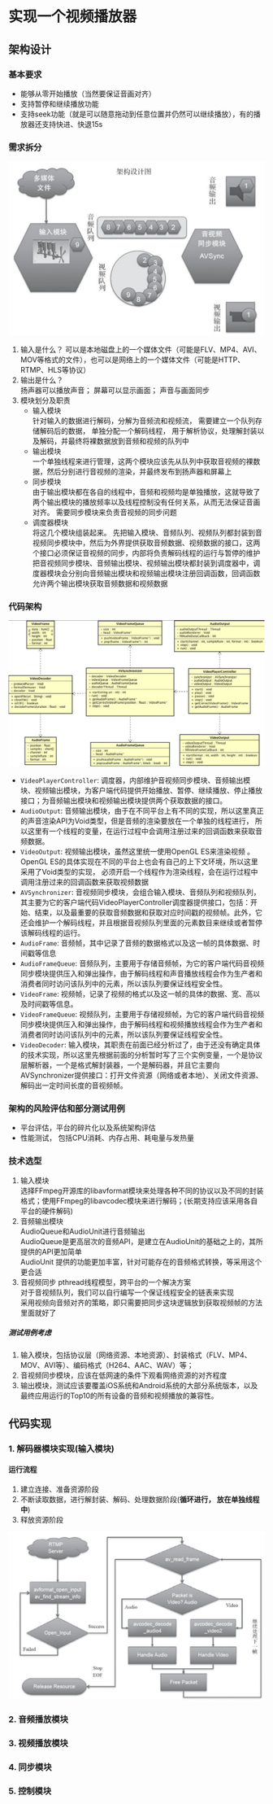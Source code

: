 
# 实现一个视频播放器  

## 架构设计  

### 基本要求 
* 能够从零开始播放（当然要保证音画对齐）
* 支持暂停和继续播放功能  
* 支持seek功能（就是可以随意拖动到任意位置并仍然可以继续播放），有的播放器还支持快进、快退15s  

### 需求拆分
![图 0](image/1693128833014-639080c8236ac701cf4ed050297abafb7e4f92016c5394469fc6f6173215167d.png)  

1. 输入是什么？ 
    可以是本地磁盘上的一个媒体文件（可能是FLV、MP4、AVI、MOV等格式的文件），也可以是网络上的一个媒体文件（可能是HTTP、RTMP、HLS等协议） 
2. 输出是什么？   
    扬声器可以播放声音； 屏幕可以显示画面； 声音与画面同步  
3. 模块划分及职责   
    * 输入模块  
        针对输入的数据进行解码，分解为音频流和视频流， 需要建立一个队列存储解码后的数据， 单独分配一个解码线程， 用于解析协议，处理解封装以及解码，并最终将裸数据放到音频和视频的队列中   
    * 输出模块  
        一个单独线程来进行管理，这两个模块应该先从队列中获取音视频的裸数据，然后分别进行音视频的渲染，并最终发布到扬声器和屏幕上   
    * 同步模块  
        由于输出模块都在各自的线程中，音频和视频均是单独播放，这就导致了两个输出模块的播放频率以及线程控制没有任何关系，从而无法保证音画对齐。 需要同步模块来负责音视频的同步问题    
    * 调度器模块  
        将这几个模块组装起来。 先把输入模块、音频队列、视频队列都封装到音视频同步模块中，然后为外界提供获取音频数据、视频数据的接口，这两个接口必须保证音视频的同步，内部将负责解码线程的运行与暂停的维护  
        把音视频同步模块、音频输出模块、视频输出模块都封装到调度器中，调度器模块会分别向音频输出模块和视频输出模块注册回调函数，回调函数允许两个输出模块获取音频数据和视频数据  



### 代码架构  
![图 1](image/1693128862664-08209e71e5c3436f9bdb783acac8e12391a52aff6d36305bc48545c6579c53a3.png)  
* `VideoPlayerController`: 调度器，内部维护音视频同步模块、音频输出模块、视频输出模块，为客户端代码提供开始播放、暂停、继续播放、停止播放接口；为音频输出模块和视频输出模块提供两个获取数据的接口。   
* `AudioOutput`: 音频输出模块，由于在不同平台上有不同的实现，所以这里真正的声音渲染API为Void类型，但是音频的渲染要放在一个单独的线程进行， 所以这里有一个线程的变量，在运行过程中会调用注册过来的回调函数来获取音频数据。
* `VideoOutput`: 视频输出模块，虽然这里统一使用OpenGL ES来渲染视频 。 OpenGL ES的具体实现在不同的平台上也会有自己的上下文环境，所以这里采用了Void类型的实现， 必须开启一个线程作为渲染线程，会在运行过程中调用注册过来的回调函数来获取视频数据    
* `AVSynchronizer`:  音视频同步模块，会组合输入模块、音频队列和视频队列，其主要为它的客户端代码VideoPlayerController调度器提供接口，包括：开始、结束，以及最重要的获取音频数据和获取对应时间戳的视频帧。此外，它还会维护一个解码线程，并且根据音视频队列里面的元素数目来继续或者暂停该解码线程的运行。
* `AudioFrame`: 音频帧，其中记录了音频的数据格式以及这一帧的具体数据、时间戳等信息   
* `AudioFrameQueue`:  音频队列，主要用于存储音频帧，为它的客户端代码音视频同步模块提供压入和弹出操作，由于解码线程和声音播放线程会作为生产者和消费者同时访问该队列中的元素，所以该队列要保证线程安全性。
* `VideoFrame`: 视频帧，记录了视频的格式以及这一帧的具体的数据、宽、高以及时间戳等信息。  
* `VideoFrameQueue`: 视频队列，主要用于存储视频帧，为它的客户端代码音视频同步模块提供压入和弹出操作，由于解码线程和视频播放线程会作为生产者和消费者同时访问该队列中的元素，所以该队列要保证线程安全性。  
* `VideoDecoder`: 输入模块，其职责在前面已经分析过了，由于还没有确定具体的技术实现，所以这里先根据前面的分析暂时写了三个实例变量，一个是协议层解析器，一个是格式解封装器，一个是解码器，并且它主要向AVSynchronizer提供接口：打开文件资源（网络或者本地）、关闭文件资源、解码出一定时间长度的音视频帧。



### 架构的风险评估和部分测试用例
* 平台评估，平台的碎片化以及系统架构评估  
* 性能测试， 包括CPU消耗、内存占用、耗电量与发热量



### 技术选型  
1. 输入模块  
    选择FFmpeg开源库的libavformat模块来处理各种不同的协议以及不同的封装格式；使用FFmpeg的libavcodec模块来进行解码；(长期支持应该采用各自平台的硬件解码)   
2. 音频输出模块  
    AudioQueue和AudioUnit进行音频输出  
    AudioQueue是更高层次的音频API，是建立在AudioUnit的基础之上的，其所提供的API更加简单  
    AudioUnit 提供的功能更加丰富，针对可能存在的音频格式转换，等采用这个 更合适  
3. 音视频同步 
    pthread线程模型，跨平台的一个解决方案  
    对于音视频队列，我们可以自行编写一个保证线程安全的链表来实现  
    采用视频向音频对齐的策略，即只需要把同步这块逻辑放到获取视频帧的方法里面就好了


##### 测试用例考虑  
1. 输入模块，包括协议层（网络资源、本地资源）、封装格式（FLV、MP4、MOV、AVI等）、编码格式（H264、AAC、WAV）等；  
2. 音视频同步模块，应该在低网速的条件下观看网络资源的对齐程度  
3. 输出模块，测试应该要覆盖iOS系统和Android系统的大部分系统版本，以及最终应用运行的Top10的所有设备的音频和视频播放的兼容性。


## 代码实现 

### 1. 解码器模块实现(输入模块)  
#### 运行流程 
1. 建立连接、准备资源阶段 
2. 不断读取数据，进行解封装、解码、处理数据阶段(__循环进行， 放在单独线程中__)    
3. 释放资源阶段  

![图 2](image/1693130526462-5fb114e90686ae4d61a3a20bada1a7c8e1c8106f28c51d69cc21c662b729bc1f.png)  









### 2. 音频播放模块 




### 3. 视频播放模块  




### 4. 同步模块  




### 5. 控制模块  